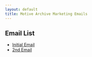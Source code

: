 ```yaml
---
layout: default
title: Motive Archive Marketing Emails
---
```


## Email List

- [Initial Email](./email/email-241012-151709.md)
- [2nd Email](./email/email-241012-190903.md)

